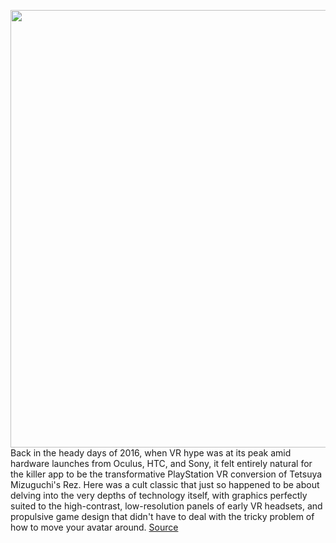<img src='https://cdn.vox-cdn.com/thumbor/ZvWhov-ICWzDr1AMpr56C_H2DSw=/0x0:535x1051/1200x0/filters:focal(0x0:535x1051):no_upscale()/cdn.vox-cdn.com/uploads/chorus_asset/file/19744885/SC5VR_Ulala_IMG.jpg' width='700px' /><br/>
Back in the heady days of 2016, when VR hype was at its peak amid hardware launches from Oculus, HTC, and Sony, it felt entirely natural for the killer app to be the transformative PlayStation VR conversion of Tetsuya Mizuguchi's Rez. Here was a cult classic that just so happened to be about delving into the very depths of technology itself, with graphics perfectly suited to the high-contrast, low-resolution panels of early VR headsets, and propulsive game design that didn't have to deal with the tricky problem of how to move your avatar around.
<a href='https://www.theverge.com/2020/2/25/21152374/space-channel-5-vr-review-psvr-ps4-release-date'> Source <a/>